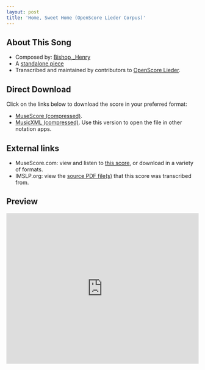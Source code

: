 ```yaml
---
layout: post
title: 'Home, Sweet Home (OpenScore Lieder Corpus)'
---
```


## About This Song

- Composed by: [Bishop,_Henry](https://fourscoreandmore.org/openscore/lieder/Bishop,_Henry)
- A [standalone piece](https://fourscoreandmore.org/openscore/lieder/Bishop,_Henry/_)
- Transcribed and maintained by contributors to [OpenScore Lieder].

[OpenScore Lieder]: https://musescore.com/openscore-lieder-corpus

## Direct Download

Click on the links below to download the score in your preferred format:
- [MuseScore (compressed)](https://github.com/openscore/lieder/blob/main/scores/Bishop,_Henry/_/Home,_Sweet_Home/lc6486038.mscz?raw=true).
- [MusicXML (compressed)](https://github.com/openscore/lieder/blob/main/scores/Bishop,_Henry/_/Home,_Sweet_Home/lc6486038.mxl?raw=true). Use this version to open the file in other notation apps.

## External links

- MuseScore.com: view and listen to [this score][MuseScore], or download in a variety of formats.
- IMSLP.org: view the [source PDF file(s)][IMSLP] that this score was transcribed from.

[MuseScore]: https://musescore.com/score/6486038
[IMSLP]: https://imslp.org/wiki/Special:ReverseLookup/119287

## Preview

<iframe width="100%" height="394" src="https://musescore.com/openscore-lieder-corpus/scores/6486038/embed" frameborder="0" allowfullscreen allow="autoplay; fullscreen"></iframe>
